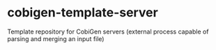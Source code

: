 # cobigen-template-server
Template repository for CobiGen servers (external process capable of parsing and merging an input file)
